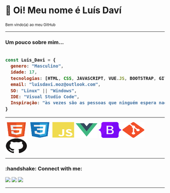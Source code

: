 
<h1 >👋 Oi! Meu nome é Luís Daví</h1>

<small>Bem vindo(a) ao meu GitHub</small>

---

<h3>
  
  Um pouco sobre mim...
```js

const Luis_Davi = {
  genero: "Masculino",
  idade: 17,
  tecnologias: [HTML, CSS, JAVASCRIPT, VUE.JS, BOOTSTRAP, GIT, GITHUB],
  email: "luisdavi.moz@outlook.com",
  SO: "Linux" || "Windows",
  IDE: "Visual Studio Code",
  Inspiração: "às vezes são as pessoas que ninguém espera nada que fazem as coisas mais incríveis"
}

```
</h3>

---

<p >                
  <img align="center" alt="Luis" height="50" width="70" src="https://raw.githubusercontent.com/devicons/devicon/master/icons/html5/html5-original.svg">
  <img align="center" alt="Luis" height="50" width="70" src="https://raw.githubusercontent.com/devicons/devicon/master/icons/css3/css3-original.svg">
  <img align="center" alt="Luis" height="50" width="70" src="https://raw.githubusercontent.com/devicons/devicon/master/icons/javascript/javascript-plain.svg">
  <img align="center" alt="Luis" height="50" width="70" src="https://raw.githubusercontent.com/devicons/devicon/master/icons/vuejs/vuejs-original.svg">
  <img align="center" alt="Luis" height="50" width="70" src="https://raw.githubusercontent.com/devicons/devicon/master/icons/bootstrap/bootstrap-original.svg">
  <img align="center" alt="Luis" height="50" width="70" src="https://raw.githubusercontent.com/devicons/devicon/master/icons/git/git-original.svg">
  <img align="center" alt="Luis" height="50" width="70" src="https://raw.githubusercontent.com/devicons/devicon/master/icons/github/github-original.svg">
  
</p> 

---
                                                                                                   
<h3 >:handshake: Connect with me:</h3>
                  
<p >
  <a href="https://www.linkedin.com/in/lu%C3%ADs-dav%C3%AD-rebou%C3%A7as-0778b421a/"><img src="https://img.shields.io/badge/LinkedIn-0077B5?style=for-the-badge&logo=linkedin&logoColor=white"></img></a>     
  <a href="https://www.instagram.com/luis.davi2504/"><img src="https://img.shields.io/badge/Instagram-E4405F?style=for-the-badge&logo=instagram&logoColor=white"></img></a>        
  <a href="mailto:luisdavi.moz@outlook.com"><img src="https://img.shields.io/badge/_Outlook-0078D4?style=for-the-badge&logo=microsoft-outlook&logoColor=white"></img></a>
</p>                                                                                                             

---
